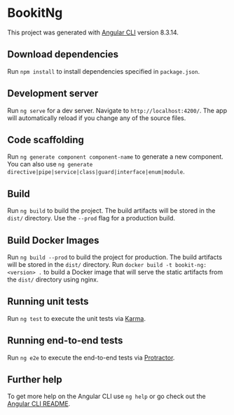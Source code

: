 # BookitNg

This project was generated with [Angular CLI](https://github.com/angular/angular-cli) version 8.3.14.

## Download dependencies 

Run `npm install` to install dependencies specified in `package.json`.

## Development server

Run `ng serve` for a dev server. Navigate to `http://localhost:4200/`. The app will automatically reload if you change any of the source files.

## Code scaffolding

Run `ng generate component component-name` to generate a new component. You can also use `ng generate directive|pipe|service|class|guard|interface|enum|module`.

## Build

Run `ng build` to build the project. The build artifacts will be stored in the `dist/` directory. Use the `--prod` flag for a production build.

## Build Docker Images

Run `ng build --prod` to build the project for production. The build artifacts will be stored in the `dist/` directory. Run `docker build -t bookit-ng:<version> .` to build
a Docker image that will serve the static artifacts from the `dist/` directory using nginx. 

## Running unit tests

Run `ng test` to execute the unit tests via [Karma](https://karma-runner.github.io).

## Running end-to-end tests

Run `ng e2e` to execute the end-to-end tests via [Protractor](http://www.protractortest.org/).

## Further help

To get more help on the Angular CLI use `ng help` or go check out the [Angular CLI README](https://github.com/angular/angular-cli/blob/master/README.md).
